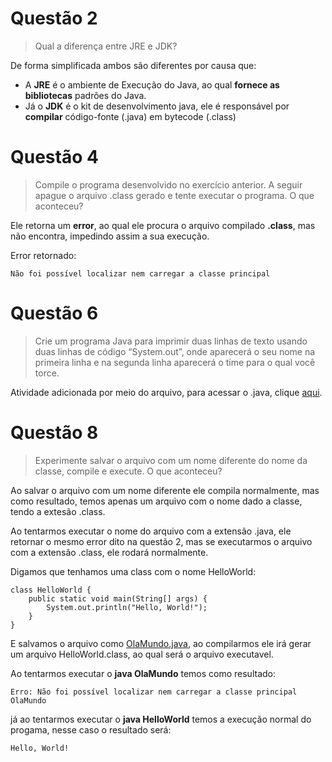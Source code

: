 # Questão 2

> Qual a diferença entre JRE e JDK?

De forma simplificada ambos são diferentes por causa que:

* A **JRE** é o ambiente de Execução do Java, ao qual **fornece as bibliotecas** padrões do Java. 
* Já o **JDK** é o kit de desenvolvimento java, ele é responsável por **compilar** código-fonte (.java) em bytecode (.class)

# Questão 4

> Compile o programa desenvolvido no exercício anterior. A seguir apague o arquivo .class gerado e tente executar o programa. O que aconteceu?

Ele retorna um **error**, ao qual ele procura o arquivo compilado **.class**, mas não encontra, impedindo assim a sua execução.

Error retornado:

```
Não foi possível localizar nem carregar a classe principal
```

# Questão 6

> Crie um programa Java para imprimir duas linhas de texto usando duas linhas de código “System.out”, onde aparecerá o seu nome na primeira linha e na segunda linha aparecerá o time para o qual você torce.

Atividade adicionada por meio do arquivo, para acessar o .java, clique [aqui](https://github.com/ifpb-cz-ads/poo-2021-2-ac-01-team-pedroedwilson/blob/Pedro/NomeMaisTime.java).

# Questão 8

> Experimente salvar o arquivo com um nome diferente do nome da classe, compile e execute. O que aconteceu?

Ao salvar o arquivo com um nome diferente ele compila normalmente, mas como resultado, temos apenas um arquivo com o nome dado a classe, tendo a extesão .class.

Ao tentarmos executar o nome do arquivo com a extensão .java, ele retornar o mesmo error dito na questão 2, mas se executarmos o arquivo com a extensão .class, ele rodará normalmente.

Digamos que tenhamos uma class com o nome HelloWorld:

```
class HelloWorld {
    public static void main(String[] args) {
        System.out.println("Hello, World!"); 
    }
}
```

E salvamos o arquivo como [OlaMundo.java](https://github.com/ifpb-cz-ads/poo-2021-2-ac-01-team-pedroedwilson/blob/Pedro/OlaMundo.java), ao compilarmos ele irá gerar um arquivo HelloWorld.class, ao qual será o arquivo executavel.

Ao tentarmos executar o **java OlaMundo** temos como resultado:

```
Erro: Não foi possível localizar nem carregar a classe principal OlaMundo
```

já ao tentarmos executar o **java HelloWorld** temos a execução normal do progama, nesse caso o resultado será:

```
Hello, World!
```
